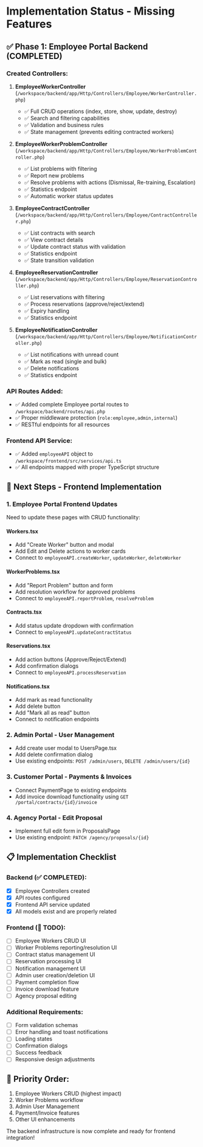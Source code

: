 # Implementation Status - Missing Features

## ✅ Phase 1: Employee Portal Backend (COMPLETED)

### Created Controllers:
1. **EmployeeWorkerController** (`/workspace/backend/app/Http/Controllers/Employee/WorkerController.php`)
   - ✅ Full CRUD operations (index, store, show, update, destroy)
   - ✅ Search and filtering capabilities
   - ✅ Validation and business rules
   - ✅ State management (prevents editing contracted workers)

2. **EmployeeWorkerProblemController** (`/workspace/backend/app/Http/Controllers/Employee/WorkerProblemController.php`)
   - ✅ List problems with filtering
   - ✅ Report new problems
   - ✅ Resolve problems with actions (Dismissal, Re-training, Escalation)
   - ✅ Statistics endpoint
   - ✅ Automatic worker status updates

3. **EmployeeContractController** (`/workspace/backend/app/Http/Controllers/Employee/ContractController.php`)
   - ✅ List contracts with search
   - ✅ View contract details
   - ✅ Update contract status with validation
   - ✅ Statistics endpoint
   - ✅ State transition validation

4. **EmployeeReservationController** (`/workspace/backend/app/Http/Controllers/Employee/ReservationController.php`)
   - ✅ List reservations with filtering
   - ✅ Process reservations (approve/reject/extend)
   - ✅ Expiry handling
   - ✅ Statistics endpoint

5. **EmployeeNotificationController** (`/workspace/backend/app/Http/Controllers/Employee/NotificationController.php`)
   - ✅ List notifications with unread count
   - ✅ Mark as read (single and bulk)
   - ✅ Delete notifications
   - ✅ Statistics endpoint

### API Routes Added:
- ✅ Added complete Employee portal routes to `/workspace/backend/routes/api.php`
- ✅ Proper middleware protection (`role:employee,admin,internal`)
- ✅ RESTful endpoints for all resources

### Frontend API Service:
- ✅ Added `employeeAPI` object to `/workspace/frontend/src/services/api.ts`
- ✅ All endpoints mapped with proper TypeScript structure

## 🚀 Next Steps - Frontend Implementation

### 1. Employee Portal Frontend Updates
Need to update these pages with CRUD functionality:

#### Workers.tsx
- Add "Create Worker" button and modal
- Add Edit and Delete actions to worker cards
- Connect to `employeeAPI.createWorker`, `updateWorker`, `deleteWorker`

#### WorkerProblems.tsx
- Add "Report Problem" button and form
- Add resolution workflow for approved problems
- Connect to `employeeAPI.reportProblem`, `resolveProblem`

#### Contracts.tsx
- Add status update dropdown with confirmation
- Connect to `employeeAPI.updateContractStatus`

#### Reservations.tsx
- Add action buttons (Approve/Reject/Extend)
- Add confirmation dialogs
- Connect to `employeeAPI.processReservation`

#### Notifications.tsx
- Add mark as read functionality
- Add delete button
- Add "Mark all as read" button
- Connect to notification endpoints

### 2. Admin Portal - User Management
- Add create user modal to UsersPage.tsx
- Add delete confirmation dialog
- Use existing endpoints: `POST /admin/users`, `DELETE /admin/users/{id}`

### 3. Customer Portal - Payments & Invoices
- Connect PaymentPage to existing endpoints
- Add invoice download functionality using `GET /portal/contracts/{id}/invoice`

### 4. Agency Portal - Edit Proposal
- Implement full edit form in ProposalsPage
- Use existing endpoint: `PATCH /agency/proposals/{id}`

## 📋 Implementation Checklist

### Backend (✅ COMPLETED):
- [x] Employee Controllers created
- [x] API routes configured
- [x] Frontend API service updated
- [x] All models exist and are properly related

### Frontend (🔄 TODO):
- [ ] Employee Workers CRUD UI
- [ ] Worker Problems reporting/resolution UI
- [ ] Contract status management UI
- [ ] Reservation processing UI
- [ ] Notification management UI
- [ ] Admin user creation/deletion UI
- [ ] Payment completion flow
- [ ] Invoice download feature
- [ ] Agency proposal editing

### Additional Requirements:
- [ ] Form validation schemas
- [ ] Error handling and toast notifications
- [ ] Loading states
- [ ] Confirmation dialogs
- [ ] Success feedback
- [ ] Responsive design adjustments

## 🎯 Priority Order:
1. Employee Workers CRUD (highest impact)
2. Worker Problems workflow
3. Admin User Management
4. Payment/Invoice features
5. Other UI enhancements

The backend infrastructure is now complete and ready for frontend integration!